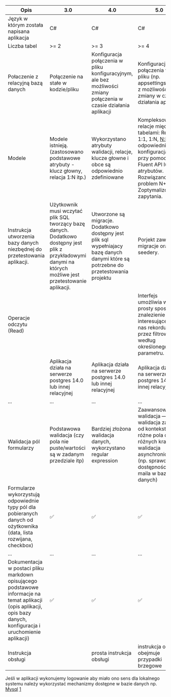 
|Opis | 3.0 | 4.0 | 5.0|
|-----|-----|-----|----|
| Język w którym została napisana aplikacja | C# | C# | C# |
|Liczba tabel | >= 2 | >= 3 | >= 4|
|Połaczenie z relacyjną bazą danych | Połączenie na stałe w kodzie/pliku | Konfiguracja połączenia w pliku konfiguracyjnym, ale bez możliwości zmiany połączenia w czasie działania aplikacji | Konfiguracja połączenia w pliku (np. appsettings.json) z możliwością zmiany w czasie działania aplikacji|
| Modele | Modele istnieją. (zastosowano podstawowe atrybuty - klucz głowny, relacja 1:N itp.) | Wykorzystano atrybuty walidacji, relacje, klucze głowne i obce są odpowiednio zdefiniowane | Kompleksowe relacje między tabelami: Relacje 1:1, 1:N, [N:M](https://devstyle.pl/2011/02/24/pulapka-relacji-wiele-do-wielu-mn/) z odpowiednimi konfiguracjami przy pomocy Fluent API lub atrybutów. Rozwiązano problem N+1. Zoptymalizowano zapytania.  |
| Instrukcja utworzenia bazy danych niezbędnej do przetestowania aplikacji. | Użytkownik musi wczytać plik SQL tworzący bazę danych. Dodatkowo dostępny jest plik z przykładowymi danymi na których możliwe jest przetestowanie aplikacji. | Utworzone są migracje. Dodatkowo dostępny jest plik sql wypełniajacy bazę danych danymi które są potrzebne do przetestowania projektu | Porjekt zawiera migracje oraz seedery.|
| Operacje odczytu (Read) |     |     | Interfejs umożliwia w prosty sposób znalezienie interesującego nas rekordu np. przez filtrowanie według określonego parametru. |
|     | Aplikacja działa na serwerze postgres 14.0 lub innej relacyjnej |  Aplikacja działa na serwerze postgres 14.0 lub innej relacyjnej  |  Aplikacja działa na serwerze postgres 14.0 lub innej relacyjnej |
| ... | ... | ... |... |
| Walidacja pól formularzy | Podstawowa walidacja (czy pola nie puste/wartości są w zadanym przedziale itp) | Bardziej złożona walidacja danych, wykorzystano regular expression | Zaawansowana walidacja — walidacja zależna od kontekstu (np. różne pola dla różnych krajów), walidacja asynchroniczna (np. sprawdzenie dostępności e-maila w bazie danych) |
| Formularze wykorzystują odpowiednie typy pól dla pobieranych danych od ożytkownika (data, lista rozwijana, checkbox) | ✅ | ✅| ✅|
| ... | ... | ... |... |
| Dokumentacja w postaci pliku markdown opisującego podstawowe informacje na temat aplikacji (opis aplikacji, opis bazy danych, konfiguracja i uruchomienie aplikacji) | ✅ | ✅| ✅|
| Instrukcja obsługi |  | prosta instrukcja obsługi | instrukcja obsługi obejmuje przypadki brzegowe |



Jeśli w aplikacji wykonujemy logowanie aby miało ono sens dla lokalnego systemu należy wykorzystać mechanizmy dostępne w bazie danych np. [Mysql](https://dev.mysql.com/doc/refman/8.4/en/access-control.html) [1](https://stackoverflow.com/questions/10610013/how-does-authorization-work-in-application-that-runs-on-local-network)